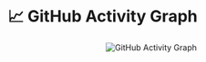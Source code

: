 # 📈 GitHub Activity Graph

<p align="center">
  <img src="https://github-readme-activity-graph.vercel.app/graph?username=Mostafa-SAID7&theme=react-dark&hide_border=true&area=true" alt="GitHub Activity Graph" />
</p>
